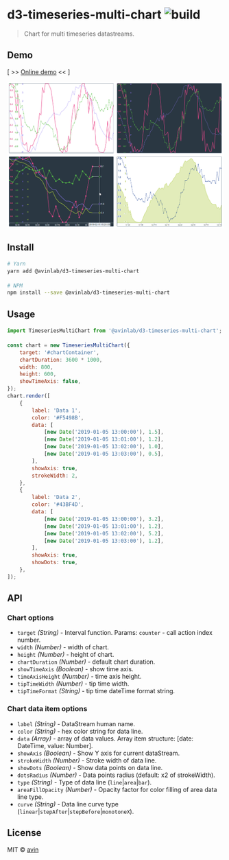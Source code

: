 # d3-timeseries-multi-chart ![build](https://travis-ci.org/avin/d3-timeseries-multi-chart.svg?branch=master)

> Chart for multi timeseries datastreams.

## Demo

[ >> [Online demo](https://avin.github.io/react-flash-change) << ]

[![Preview](./assets/preview.png)](https://avin.github.io/d3-timeseries-multi-chart)

## Install

```bash
# Yarn
yarn add @avinlab/d3-timeseries-multi-chart

# NPM
npm install --save @avinlab/d3-timeseries-multi-chart
```

## Usage

```js
import TimeseriesMultiChart from '@avinlab/d3-timeseries-multi-chart';

const chart = new TimeseriesMultiChart({
    target: '#chartContainer',
    chartDuration: 3600 * 1000,
    width: 800,
    height: 600,
    showTimeAxis: false,
});
chart.render([
    {
        label: 'Data 1',
        color: '#F5498B',
        data: [
            [new Date('2019-01-05 13:00:00'), 1.5],
            [new Date('2019-01-05 13:01:00'), 1.2],
            [new Date('2019-01-05 13:02:00'), 1.0],
            [new Date('2019-01-05 13:03:00'), 0.5],
        ],
        showAxis: true,
        strokeWidth: 2,
    },
    {
        label: 'Data 2',
        color: '#43BF4D',
        data: [
            [new Date('2019-01-05 13:00:00'), 3.2],
            [new Date('2019-01-05 13:01:00'), 1.2],
            [new Date('2019-01-05 13:02:00'), 5.2],
            [new Date('2019-01-05 13:03:00'), 1.2],
        ],
        showAxis: true,
        showDots: true,
    },
]);
```

## API

### Chart options

* `target` _(String)_ - Interval function. Params: `counter` - call action index number.
* `width` _(Number)_ - width of chart.
* `height` _(Number)_ - height of chart.
* `chartDuration` _(Number)_ - default chart duration.
* `showTimeAxis` _(Boolean)_ - show time axis.
* `timeAxisHeight` _(Number)_ - time axis height.
* `tipTimeWidth` _(Number)_ - tip time width.
* `tipTimeFormat` _(String)_ - tip time dateTime format string.

### Chart data item options

* `label` _(String)_ - DataStream human name.
* `color` _(String)_ - hex color string for data line.
* `data` _(Array)_ - array of data values. Array item structure: [date: DateTime, value: Number].
* `showAxis` _(Boolean)_ - Show Y axis for current dataStream.
* `strokeWidth` _(Number)_ - Stroke width of data line.
* `showDots` _(Boolean)_ - Show data points on data line.
* `dotsRadius` _(Number)_ - Data points radius (default: x2 of strokeWidth).
* `type` _(String)_ - Type of data line (`line`|`area`|`bar`).
* `areaFillOpacity` _(Number)_ - Opacity factor for color filling of area data line type.
* `curve` _(String)_ - Data line curve type (`linear`|`stepAfter`|`stepBefore`|`monotoneX`).

## License

MIT © [avin](https://github.com/avin)
